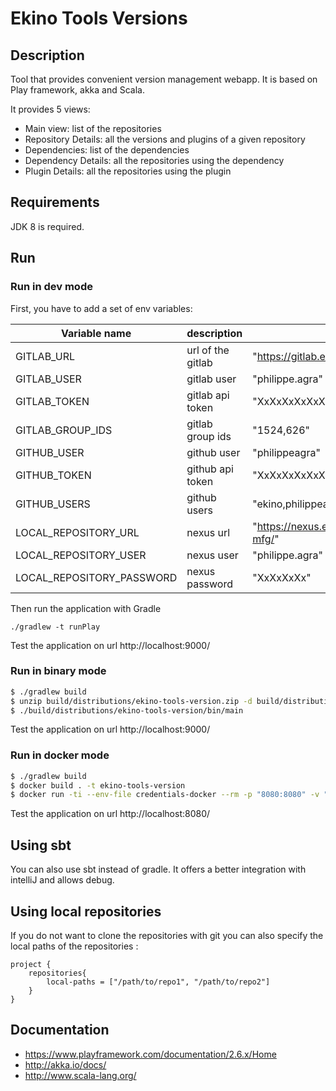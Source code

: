 # Ekino Tools Versions

## Description

Tool that provides convenient version management webapp.
It is based on Play framework, akka and Scala.

It provides 5 views:
* Main view: list of the repositories
* Repository Details: all the versions and plugins of a given repository
* Dependencies: list of the dependencies
* Dependency Details: all the repositories using the dependency
* Plugin Details: all the repositories using the plugin


## Requirements

JDK 8 is required.

## Run

### Run in dev mode

First, you have to add a set of env variables:

| Variable name           | description     | example                                        |
|-------------------------|-----------------|------------------------------------------------|
|GITLAB_URL               |url of the gitlab|"https://gitlab.ekino.com"                      |
|GITLAB_USER              |gitlab user      |"philippe.agra"                                 |
|GITLAB_TOKEN             |gitlab api token |"XxXxXxXxXxXxXxXxXxXx"                          |
|GITLAB_GROUP_IDS         |gitlab group ids |"1524,626"                                      |
|GITHUB_USER              |github user      |"philippeagra"                                  |
|GITHUB_TOKEN             |github api token |"XxXxXxXxXxXxXxXxXxXx"                          |
|GITHUB_USERS             |github users     |"ekino,philippeagra"                            |
|LOCAL_REPOSITORY_URL     |nexus url        |"https://nexus.ekino.com/repository/public-mfg/"|
|LOCAL_REPOSITORY_USER    |nexus user       |"philippe.agra"                                 |
|LOCAL_REPOSITORY_PASSWORD|nexus password   |"XxXxXxXx"                                      |


Then run the application with Gradle
```
./gradlew -t runPlay
```
Test the application on url http://localhost:9000/

### Run in binary mode
```bash
$ ./gradlew build
$ unzip build/distributions/ekino-tools-version.zip -d build/distributions
$ ./build/distributions/ekino-tools-version/bin/main
```
Test the application on url http://localhost:9000/


### Run in docker mode
```bash
$ ./gradlew build
$ docker build . -t ekino-tools-version
$ docker run -ti --env-file credentials-docker --rm -p "8080:8080" -v "/tmp/versions:/tmp/versions" ekino-tools-version
```
Test the application on url http://localhost:8080/


## Using sbt
You can also use sbt instead of gradle. It offers a better integration with intelliJ and allows debug.


## Using local repositories
If you do not want to clone the repositories with git you can also specify the local paths of the repositories :
```
project {
    repositories{
        local-paths = ["/path/to/repo1", "/path/to/repo2"]  
    }
}
```

## Documentation

* https://www.playframework.com/documentation/2.6.x/Home
* http://akka.io/docs/
* http://www.scala-lang.org/

